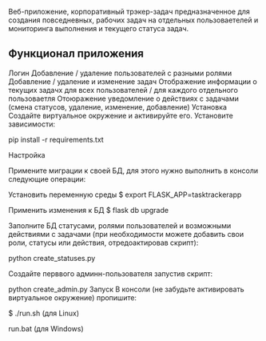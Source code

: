 Веб-приложение, корпоративный трэкер-задач предназначенное для создания повседневных, рабочих задач на отдельных пользоваетелей и мониторинга выполнения и текущего статуса задач. 


Функционал приложения
---------------------
Логин
Добавление / удаление пользователей с разными ролями
Добавление / удаление и изменение задач
Отображение информации о текущих задачх для всех пользователей / для каждого отдельного пользоваетля
Отоюражение уведомление о действиях с задачами (смена статусов, удаление, изменение, добавление)
Установка
Создайте виртуальное окружение и активируйте его. Установите зависимости:

pip install -r requirements.txt

Настройка


Примените миграции к своей БД, для этого нужно выполнить в консоли следующие операции:

Установить переменную среды
$ export FLASK_APP=tasktrackerapp

Применить изменения к БД
$ flask db upgrade

Заполните БД статусами, ролями пользователей и возможными действиями с задачами (при необходимости можете добавить свои роли, статусы или действия, отредоактировав скрипт):

python create_statuses.py

Создайте перввого админн-пользователя запустив скрипт: 

python create_admin.py
Запуск
В консоли (не забудьте активировать виртуальное окружение) пропишите:

$ ./run.sh (для Linux) 

run.bat (для Windows)


